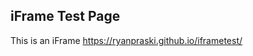 ## iFrame Test Page
<Script>
try {

  parent.postMessage('formSubmit', 'http://www.dynapower.com/');

} catch(e) {

  //Log Error

  window.console && window.console.log(e);

}
</Script>

This is an iFrame https://ryanpraski.github.io/iframetest/
